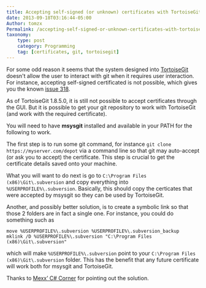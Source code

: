 ```yaml
---
title: Accepting self-signed (or unknown) certificates with TortoiseGit
date: 2013-09-18T03:16:44-05:00
Author: tomzx
Permalink: /accepting-self-signed-or-unknown-certificates-with-tortoisegit/
taxonomy:
    type: post
    category: Programming
    tag: [certificates, git, tortoisegit]
---
```


For some odd reason it seems that the system designed into [TortoiseGit](https://code.google.com/p/tortoisegit/) doesn't allow the user to interact with git when it requires user interaction. For instance, accepting self-signed certificated is not possible, which gives you the known [issue 318](https://gitlab.com/tortoisegit/tortoisegit/issues/318).

As of TortoiseGit 1.8.5.0, it is still not possible to accept certificates through the GUI. But it is possible to get your git repository to work with TortoiseGit (and work with the required certificate).

You will need to have **msysgit** installed and available in your PATH for the following to work.

The first step is to run some git command, for instance `git clone https://myserver.com/depot` via a command line so that git may auto-accept (or ask you to accept) the certificate. This step is crucial to get the certificate details saved onto your machine.

What you will want to do next is go to `C:\Program Files (x86)\Git\.subversion` and copy everything into `%USERPROFILE%\.subversion`. Basically, this should copy the certicates that were accepted by msysgit so they can be used by TortoiseGit.

Another, and possibly better solution, is to create a symbolic link so that those 2 folders are in fact a single one. For instance, you could do something such as

<pre><code class="language-bash line-numbers">move %USERPROFILE%\.subversion %USERPROFILE%\.subversion_backup
mklink /D %USERPROFILE%\.subversion "C:\Program Files (x86)\Git\.subversion"
</code></pre>

which will make `%USERPROFILE%\.subversion` point to your `C:\Program Files (x86)\Git\.subversion` folder. This has the benefit that any future certificate will work both for msysgit and TortoiseGit.

Thanks to [Mexx&#8217; C# Corner](http://blog.malook.de/2010/10/tortoisegit-as-frontend-to-https-svn.html) for pointing out the solution.
